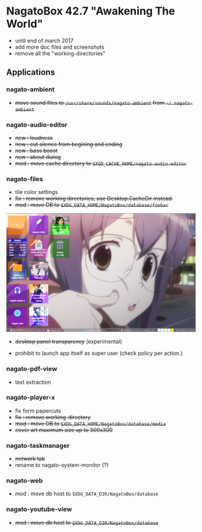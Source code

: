 # NagatoBox 42.7 "Awakening The World"

+ until end of march 2017
+ add more doc files and screenshots
+ remove all the "working-directories"

## Applications

### nagato-ambient

+ ~~move sound files to `/usr/share/sounds/nagato-ambient` from `~/.nagato-ambient`~~

### nagato-audio-editor

+ ~~new : loudness~~
+ ~~new : cut silence from begining and ending~~
+ ~~new : bass boost~~
+ ~~new : about dialog~~
+ ~~mod : move cache directory to `$XGD_CACHE_HOME/nagato-audio-editor`~~

### nagato-files

+ tile color settings
+ ~~fix : remove working directories, use Desktop.CacheDir instead.~~
+ ~~mod : move DB to `$XDG_DATA_HOME/NagatoBox/database/foobar`~~

![image: screenshot_2017年01月11日_17：39：01](../images/screenshot_2017年01月11日_17：39：01.png)
+ ~~desktop panel transparency~~ (experimental)

+ prohibit to launch app itself as super user (check policy per action.)

### nagato-pdf-view

+ text extraction

### nagato-player-x

+ fix form papercuts
+ ~~fix : remove working-directory~~
+ ~~mod : move DB to `$XDG_DATA_HOME/NagatoBox/database/media`~~
+ ~~cover art maximum size up to 300x300~~

### nagato-taskmanager

+ ~~network tab~~
+ rename to nagato-system-monitor (?)

### nagato-web

+ mod : move db host to `$XDG_DATA_DIR/NagatoBox/database`

### nagato-youtube-view

+ ~~mod : move db host to `$XDG_DATA_DIR/NagatoBox/database`~~


